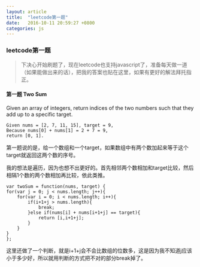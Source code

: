 ```yaml
---
layout: article
title:  "leetcode第一题"
date:   2016-10-11 20:59:27 +0800
categories: js
---
```


### leetcode第一题
> 下决心开始刷题了，现在leetcode也支持javascript了，准备每天做一道（如果能做出来的话），把我的答案也贴在这里，如果有更好的解法拜托指正。

#### 第一题 Two Sum
Given an array of integers, return indices of the two numbers such that they add up to a specific target.  

	Given nums = [2, 7, 11, 15], target = 9,
	Because nums[0] + nums[1] = 2 + 7 = 9,
	return [0, 1].

第一题说的是，给一个数组和一个target，如果数组中有两个数加起来等于这个target就返回这两个数的序号。

我的想法是遍历，因为也想不出更好的。首先相邻两个数相加和target比较，然后相隔1个数的两个数相加再比较，依此类推。

	var twoSum = function(nums, target) {
    for(var j = 0; j < nums.length; j++){
        for(var i = 0; i < nums.length; i++){
            if(i+1+j > nums.length){
                break;
            }else if(nums[i] + nums[i+1+j] == target){
                return [i,i+1+j];
            }
        }
    }
	};

这里还做了一个判断，就是i+1+j会不会比数组的位数多，这是因为我不知道j应该小于多少好，所以就用判断的方式把不对的部分break掉了。